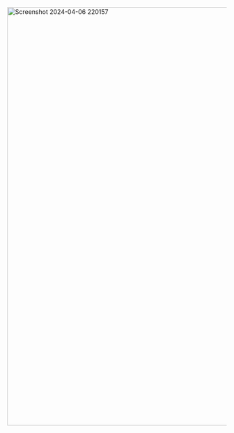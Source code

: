 <img width="960" alt="Screenshot 2024-04-06 220157" src="https://github.com/Esshankhan/Lab_10/assets/157650136/3d880531-640e-42a8-89e6-6b0aa5deed55">
